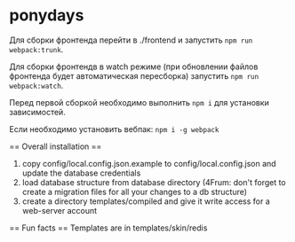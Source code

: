 # ponydays
Для сборки фронтенда перейти в ./frontend и запустить `npm run webpack:trunk`. 

Для сборки фронтендв в watch режиме (при обновлении файлов фронтенда будет автоматическая пересборка) запустить `npm run webpack:watch`.

Перед первой сборкой необходимо выполнить `npm i` для установки зависимостей.

Если необходимо установить вебпак: `npm i -g webpack`

== Overall installation ==
1. copy config/local.config.json.example to config/local.config.json and update the database credentials
2. load database structure from database directory (4Frum: don't forget to create a migration files for all your changes to a db structure)
3. create a directory templates/compiled and give it write access for a web-server account

== Fun facts ==
Templates are in templates/skin/redis
